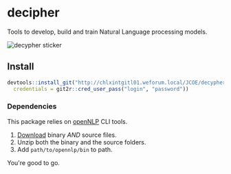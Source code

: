 # decipher

Tools to develop, build and train Natural Language processing models.

![decypher sticker](decypher.png)

## Install

```r
devtools::install_git("http://chlxintgitl01.weforum.local/JCOE/decypher.git",
  credentials = git2r::cred_user_pass("login", "password"))
```

### Dependencies

This package relies on [openNLP](http://opennlp.apache.org/) CLI tools.

1. [Download](http://opennlp.apache.org/download.html) binary *AND* source files.
2. Unzip both the binary and the source folders.
3. Add `path/to/opennlp/bin` to path.

You're good to go.
